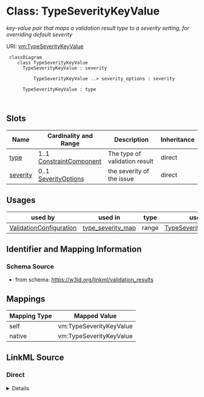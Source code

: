 # Class: TypeSeverityKeyValue
_key-value pair that maps a validation result type to a severity setting, for overriding default severity_




URI: [vm:TypeSeverityKeyValue](https://w3id.org/linkml/validation-model/TypeSeverityKeyValue)



```{mermaid}
 classDiagram
    class TypeSeverityKeyValue
      TypeSeverityKeyValue : severity
        
          TypeSeverityKeyValue ..> severity_options : severity
        
      TypeSeverityKeyValue : type
        
      
```




<!-- no inheritance hierarchy -->


## Slots

| Name | Cardinality and Range | Description | Inheritance |
| ---  | --- | --- | --- |
| [type](type.md) | 1..1 <br/> [ConstraintComponent](ConstraintComponent.md) | The type of validation result | direct |
| [severity](severity.md) | 0..1 <br/> [SeverityOptions](SeverityOptions.md) | the severity of the issue | direct |





## Usages

| used by | used in | type | used |
| ---  | --- | --- | --- |
| [ValidationConfiguration](ValidationConfiguration.md) | [type_severity_map](type_severity_map.md) | range | [TypeSeverityKeyValue](TypeSeverityKeyValue.md) |






## Identifier and Mapping Information







### Schema Source


* from schema: https://w3id.org/linkml/validation_results





## Mappings

| Mapping Type | Mapped Value |
| ---  | ---  |
| self | vm:TypeSeverityKeyValue |
| native | vm:TypeSeverityKeyValue |





## LinkML Source

<!-- TODO: investigate https://stackoverflow.com/questions/37606292/how-to-create-tabbed-code-blocks-in-mkdocs-or-sphinx -->

### Direct

<details>
```yaml
name: TypeSeverityKeyValue
conforms_to: wikidata:Q4818718
description: key-value pair that maps a validation result type to a severity setting,
  for overriding default severity
from_schema: https://w3id.org/linkml/validation_results
rank: 1000
attributes:
  type:
    name: type
    from_schema: https://w3id.org/linkml/validation_results
    key: true
    range: uriorcurie
    required: true
  severity:
    name: severity
    from_schema: https://w3id.org/linkml/validation_results
    range: severity_options

```
</details>

### Induced

<details>
```yaml
name: TypeSeverityKeyValue
conforms_to: wikidata:Q4818718
description: key-value pair that maps a validation result type to a severity setting,
  for overriding default severity
from_schema: https://w3id.org/linkml/validation_results
rank: 1000
attributes:
  type:
    name: type
    from_schema: https://w3id.org/linkml/validation_results
    key: true
    alias: type
    owner: TypeSeverityKeyValue
    domain_of:
    - TypeSeverityKeyValue
    - ValidationResult
    range: uriorcurie
    required: true
  severity:
    name: severity
    from_schema: https://w3id.org/linkml/validation_results
    alias: severity
    owner: TypeSeverityKeyValue
    domain_of:
    - TypeSeverityKeyValue
    - ValidationResult
    range: severity_options

```
</details>